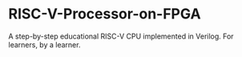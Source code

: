 # RISC-V-Processor-on-FPGA
A step-by-step educational RISC-V CPU implemented in Verilog. For learners, by a learner.
